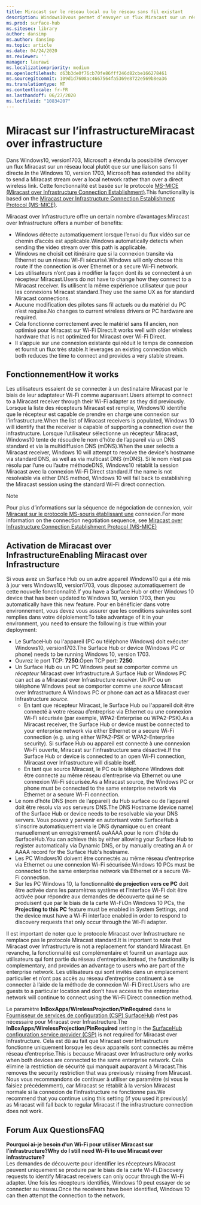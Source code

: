 ```yaml
---
title: Miracast sur le réseau local ou le réseau sans fil existant
description: Windows10vous permet d’envoyer un flux Miracast sur un réseau local.
ms.prod: surface-hub
ms.sitesec: library
author: dansimp
ms.author: dansimp
ms.topic: article
ms.date: 04/24/2020
ms.reviewer: ''
manager: laurawi
ms.localizationpriority: medium
ms.openlocfilehash: d63b3de0f76cb70fe86fff246d82cbe166278461
ms.sourcegitcommit: 109d1d7608ac4667564fa5369e8722e569b8ea36
ms.translationtype: MT
ms.contentlocale: fr-FR
ms.lasthandoff: 06/27/2020
ms.locfileid: "10834207"
---
```

# <span data-ttu-id="25de5-103">Miracast sur l’infrastructure</span><span class="sxs-lookup"><span data-stu-id="25de5-103">Miracast over infrastructure</span></span>

<span data-ttu-id="25de5-104">Dans Windows10, version1703, Microsoft a étendu la possibilité d’envoyer un flux Miracast sur un réseau local plutôt que sur une liaison sans fil directe.</span><span class="sxs-lookup"><span data-stu-id="25de5-104">In the Windows 10, version 1703, Microsoft has extended the ability to send a Miracast stream over a local network rather than over a direct wireless link.</span></span> <span data-ttu-id="25de5-105">Cette fonctionnalité est basée sur le protocole [MS-MICE (Miracast over Infrastructure Connection Establishment)](https://msdn.microsoft.com/library/mt796768.aspx).</span><span class="sxs-lookup"><span data-stu-id="25de5-105">This functionality is based on the [Miracast over Infrastructure Connection Establishment Protocol (MS-MICE)](https://msdn.microsoft.com/library/mt796768.aspx).</span></span>

<span data-ttu-id="25de5-106">Miracast over Infrastructure offre un certain nombre d’avantages:</span><span class="sxs-lookup"><span data-stu-id="25de5-106">Miracast over Infrastructure offers a number of benefits:</span></span>

- <span data-ttu-id="25de5-107">Windows détecte automatiquement lorsque l’envoi du flux vidéo sur ce chemin d’accès est applicable.</span><span class="sxs-lookup"><span data-stu-id="25de5-107">Windows automatically detects when sending the video stream over this path is applicable.</span></span>
- <span data-ttu-id="25de5-108">Windows ne choisit cet itinéraire que si la connexion transite via Ethernet ou un réseau Wi-Fi sécurisé.</span><span class="sxs-lookup"><span data-stu-id="25de5-108">Windows will only choose this route if the connection is over Ethernet or a secure Wi-Fi network.</span></span>
- <span data-ttu-id="25de5-109">Les utilisateurs n’ont pas à modifier la façon dont ils se connectent à un récepteur Miracast.</span><span class="sxs-lookup"><span data-stu-id="25de5-109">Users do not have to change how they connect to a Miracast receiver.</span></span> <span data-ttu-id="25de5-110">Ils utilisent la même expérience utilisateur que pour les connexions Miracast standard.</span><span class="sxs-lookup"><span data-stu-id="25de5-110">They use the same UX as for standard Miracast connections.</span></span>
- <span data-ttu-id="25de5-111">Aucune modification des pilotes sans fil actuels ou du matériel du PC n’est requise.</span><span class="sxs-lookup"><span data-stu-id="25de5-111">No changes to current wireless drivers or PC hardware are required.</span></span>
- <span data-ttu-id="25de5-112">Cela fonctionne correctement avec le matériel sans fil ancien, non optimisé pour Miracast sur Wi-Fi Direct.</span><span class="sxs-lookup"><span data-stu-id="25de5-112">It works well with older wireless hardware that is not optimized for Miracast over Wi-Fi Direct.</span></span>
- <span data-ttu-id="25de5-113">Il s’appuie sur une connexion existante qui réduit le temps de connexion et fournit un flux très stable.</span><span class="sxs-lookup"><span data-stu-id="25de5-113">It leverages an existing connection which both reduces the time to connect and provides a very stable stream.</span></span>


## <span data-ttu-id="25de5-114">Fonctionnement</span><span class="sxs-lookup"><span data-stu-id="25de5-114">How it works</span></span>

<span data-ttu-id="25de5-115">Les utilisateurs essaient de se connecter à un destinataire Miracast par le biais de leur adaptateur Wi-Fi comme auparavant.</span><span class="sxs-lookup"><span data-stu-id="25de5-115">Users attempt to connect to a Miracast receiver through their Wi-Fi adapter as they did previously.</span></span> <span data-ttu-id="25de5-116">Lorsque la liste des récepteurs Miracast est remplie, Windows10 identifie que le récepteur est capable de prendre en charge une connexion sur l’infrastructure.</span><span class="sxs-lookup"><span data-stu-id="25de5-116">When the list of Miracast receivers is populated, Windows 10 will identify that the receiver is capable of supporting a connection over the infrastructure.</span></span> <span data-ttu-id="25de5-117">Lorsque l’utilisateur sélectionne un récepteur Miracast, Windows10 tente de résoudre le nom d’hôte de l’appareil via un DNS standard et via la multidiffusion DNS (mDNS).</span><span class="sxs-lookup"><span data-stu-id="25de5-117">When the user selects a Miracast receiver, Windows 10 will attempt to resolve the device's hostname via standard DNS, as well as via multicast DNS (mDNS).</span></span> <span data-ttu-id="25de5-118">Si le nom n’est pas résolu par l’une ou l’autre méthodeDNS, Windows10 rétablit la session Miracast avec la connexion Wi-Fi Direct standard.</span><span class="sxs-lookup"><span data-stu-id="25de5-118">If the name is not resolvable via either DNS method, Windows 10 will fall back to establishing the Miracast session using the standard Wi-Fi direct connection.</span></span>

> [!NOTE]
> <span data-ttu-id="25de5-119">Pour plus d’informations sur la séquence de négociation de connexion, voir [Miracast sur le protocole MS-souris établissant une](https://msdn.microsoft.com/library/mt796768.aspx) connexion.</span><span class="sxs-lookup"><span data-stu-id="25de5-119">For more information on the connection negotiation sequence, see [Miracast over Infrastructure Connection Establishment Protocol (MS-MICE)](https://msdn.microsoft.com/library/mt796768.aspx)</span></span>




## <span data-ttu-id="25de5-120">Activation de Miracast over Infrastructure</span><span class="sxs-lookup"><span data-stu-id="25de5-120">Enabling Miracast over Infrastructure</span></span> 

<span data-ttu-id="25de5-121">Si vous avez un Surface Hub ou un autre appareil Windows10 qui a été mis à jour vers Windows10, version1703, vous disposez automatiquement de cette nouvelle fonctionnalité.</span><span class="sxs-lookup"><span data-stu-id="25de5-121">If you have a Surface Hub or other Windows 10 device that has been updated to Windows 10, version 1703, then you automatically have this new feature.</span></span> <span data-ttu-id="25de5-122">Pour en bénéficier dans votre environnement, vous devez vous assurer que les conditions suivantes sont remplies dans votre déploiement:</span><span class="sxs-lookup"><span data-stu-id="25de5-122">To take advantage of it in your environment, you need to ensure the following is true within your deployment:</span></span>

- <span data-ttu-id="25de5-123">Le SurfaceHub ou l'appareil (PC ou téléphone Windows) doit exécuter Windows10, version1703.</span><span class="sxs-lookup"><span data-stu-id="25de5-123">The Surface Hub or device (Windows PC or phone) needs to be running Windows 10, version 1703.</span></span>
- <span data-ttu-id="25de5-124">Ouvrez le port TCP: **7250**.</span><span class="sxs-lookup"><span data-stu-id="25de5-124">Open TCP port: **7250**.</span></span>
- <span data-ttu-id="25de5-125">Un Surface Hub ou un PC Windows peut se comporter comme un *récepteur* Miracast over Infrastructure.</span><span class="sxs-lookup"><span data-stu-id="25de5-125">A Surface Hub or Windows PC can act as a Miracast over Infrastructure *receiver*.</span></span> <span data-ttu-id="25de5-126">Un PC ou un téléphone Windows peut se comporter comme une *source* Miracast over Infrastructure.</span><span class="sxs-lookup"><span data-stu-id="25de5-126">A Windows PC or phone can act as a Miracast over Infrastructure *source*.</span></span>
    - <span data-ttu-id="25de5-127">En tant que récepteur Miracast, le Surface Hub ou l'appareil doit être connecté à votre réseau d’entreprise via Ethernet ou une connexion Wi-Fi sécurisée (par exemple, WPA2-Enterprise ou WPA2-PSK).</span><span class="sxs-lookup"><span data-stu-id="25de5-127">As a Miracast receiver, the Surface Hub or device must be connected to your enterprise network via either Ethernet or a secure Wi-Fi connection (e.g. using either WPA2-PSK or WPA2-Enterprise security).</span></span> <span data-ttu-id="25de5-128">Si surface Hub ou appareil est connecté à une connexion Wi-Fi ouverte, Miracast sur l’infrastructure sera désactivé.</span><span class="sxs-lookup"><span data-stu-id="25de5-128">If the Surface Hub or device is connected to an open Wi-Fi connection, Miracast over Infrastructure will disable itself.</span></span>
    - <span data-ttu-id="25de5-129">En tant que source Miracast, le PC ou le téléphone Windows doit être connecté au même réseau d’entreprise via Ethernet ou une connexion Wi-Fi sécurisée.</span><span class="sxs-lookup"><span data-stu-id="25de5-129">As a Miracast source, the Windows PC or phone must be connected to the same enterprise network via Ethernet or a secure Wi-Fi connection.</span></span>
- <span data-ttu-id="25de5-130">Le nom d’hôte DNS (nom de l’appareil) du Hub surface ou de l’appareil doit être résolu via vos serveurs DNS.</span><span class="sxs-lookup"><span data-stu-id="25de5-130">The DNS Hostname (device name) of the Surface Hub or device needs to be resolvable via your DNS servers.</span></span> <span data-ttu-id="25de5-131">Vous pouvez y parvenir en autorisant votre SurfaceHub à s’inscrire automatiquement via le DNS dynamique ou en créant manuellement un enregistrementA ouAAAA pour le nom d’hôte du SurfaceHub.</span><span class="sxs-lookup"><span data-stu-id="25de5-131">You can achieve this by either allowing your Surface Hub to register automatically via Dynamic DNS, or by manually creating an A or AAAA record for the Surface Hub's hostname.</span></span> 
- <span data-ttu-id="25de5-132">Les PC Windows10 doivent être connectés au même réseau d’entreprise via Ethernet ou une connexion Wi-Fi sécurisée.</span><span class="sxs-lookup"><span data-stu-id="25de5-132">Windows 10 PCs must be connected to the same enterprise network via Ethernet or a secure Wi-Fi connection.</span></span> 
-   <span data-ttu-id="25de5-133">Sur les PC Windows 10, la fonctionnalité **de projection vers ce PC** doit être activée dans les paramètres système et l’interface Wi-Fi doit être activée pour répondre aux demandes de découverte qui ne se produisent que par le biais de la carte Wi-Fi.</span><span class="sxs-lookup"><span data-stu-id="25de5-133">On Windows 10 PCs, the **Projecting to this PC** feature must be enabled in System Settings, and the device must have a Wi-Fi interface enabled in order to respond to discovery requests that only occur through the Wi-Fi adapter.</span></span>


<span data-ttu-id="25de5-134">Il est important de noter que le protocole Miracast over Infrastructure ne remplace pas le protocole Miracast standard.</span><span class="sxs-lookup"><span data-stu-id="25de5-134">It is important to note that Miracast over Infrastructure is not a replacement for standard Miracast.</span></span> <span data-ttu-id="25de5-135">En revanche, la fonctionnalité est complémentaire et fournit un avantage aux utilisateurs qui font partie du réseau d’entreprise.</span><span class="sxs-lookup"><span data-stu-id="25de5-135">Instead, the functionality is complementary, and provides an advantage to users who are part of the enterprise network.</span></span> <span data-ttu-id="25de5-136">Les utilisateurs qui sont invités dans un emplacement particulier et n’ont pas accès au réseau d’entreprise continuent à se connecter à l’aide de la méthode de connexion Wi-Fi Direct.</span><span class="sxs-lookup"><span data-stu-id="25de5-136">Users who are guests to a particular location and don’t have access to the enterprise network will continue to connect using the Wi-Fi Direct connection method.</span></span>

<span data-ttu-id="25de5-137">Le paramètre **InBoxApps/WirelessProjection/PinRequired** dans le [Fournisseur de services de configuration (CSP) SurfaceHub](https://msdn.microsoft.com/windows/hardware/commercialize/customize/mdm/surfacehub-csp) n’est pas nécessaire pour Miracast over Infrastructure.</span><span class="sxs-lookup"><span data-stu-id="25de5-137">The **InBoxApps/WirelessProjection/PinRequired** setting in the [SurfaceHub configuration service provider (CSP)](https://msdn.microsoft.com/windows/hardware/commercialize/customize/mdm/surfacehub-csp) is not required for Miracast over Infrastructure.</span></span> <span data-ttu-id="25de5-138">Cela est dû au fait que Miracast over Infrastructure fonctionne uniquement lorsque les deux appareils sont connectés au même réseau d’entreprise.</span><span class="sxs-lookup"><span data-stu-id="25de5-138">This is because Miracast over Infrastructure only works when both devices are connected to the same enterprise network.</span></span> <span data-ttu-id="25de5-139">Cela élimine la restriction de sécurité qui manquait auparavant à Miracast.</span><span class="sxs-lookup"><span data-stu-id="25de5-139">This removes the security restriction that was previously missing from Miracast.</span></span> <span data-ttu-id="25de5-140">Nous vous recommandons de continuer à utiliser ce paramètre (si vous le faisiez précédemment), car Miracast se rétablit à la version Miracast normale si la connexion de l’infrastructure ne fonctionne pas.</span><span class="sxs-lookup"><span data-stu-id="25de5-140">We recommend that you continue using this setting (if you used it previously) as Miracast will fall back to regular Miracast if the infrastructure connection does not work.</span></span> 

## <span data-ttu-id="25de5-141">Forum Aux Questions</span><span class="sxs-lookup"><span data-stu-id="25de5-141">FAQ</span></span>
**<span data-ttu-id="25de5-142">Pourquoi ai-je besoin d’un Wi-Fi pour utiliser Miracast sur l’infrastructure?</span><span class="sxs-lookup"><span data-stu-id="25de5-142">Why do I still need Wi-Fi to use Miracast over infrastructure?</span></span>**<br>
<span data-ttu-id="25de5-143">Les demandes de découverte pour identifier les récepteurs Miracast peuvent uniquement se produire par le biais de la carte Wi-Fi.</span><span class="sxs-lookup"><span data-stu-id="25de5-143">Discovery requests to identify Miracast receivers can only occur through the Wi-Fi adapter.</span></span> <span data-ttu-id="25de5-144">Une fois les récepteurs identifiés, Windows 10 peut essayer de se connecter au réseau.</span><span class="sxs-lookup"><span data-stu-id="25de5-144">Once the receivers have been identified, Windows 10 can then attempt the connection to the network.</span></span>
